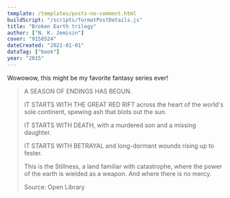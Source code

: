 ```yaml
---
template: /templates/posts-no-comment.html
buildScript: "/scripts/formatPostDetails.js"
title: "Broken Earth trilogy"
author: ["N. K. Jemisin"]
cover: "9158524"
dateCreated: "2021-01-01"
dataTag: ["book"]
year: "2015"
---
```


Wowowow, this might be my favorite fantasy series ever!

> A SEASON OF ENDINGS HAS BEGUN.
>
> IT STARTS WITH THE GREAT RED RIFT across the heart of the world's sole continent, spewing ash that blots out the sun.
>
> IT STARTS WITH DEATH, with a murdered son and a missing daughter.
>
> IT STARTS WITH BETRAYAL and long-dormant wounds rising up to fester.
>
> This is the Stillness, a land familiar with catastrophe, where the power of the earth is wielded as a weapon. And where there is no mercy.
>
> Source: Open Library
